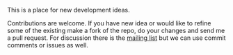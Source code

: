 This is a place for new development ideas.

Contributions are welcome. If you have new idea or would like to refine some of
the existing make a fork of the repo, do your changes and send me a pull
request. For discussion there is the [mailing
list](https://groups.google.com/forum/#!forum/textx-talk) but we can use commit
comments or issues as well.



